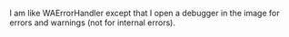 I am like WAErrorHandler except that I open a debugger in the image for errors and warnings (not for internal errors).